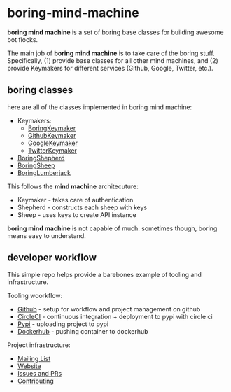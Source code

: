 # boring-mind-machine

**boring mind machine** is a set of boring base classes for building awesome bot flocks.

The main job of **boring mind machine** is to take care of the boring stuff.
Specifically, (1) provide base classes for all other mind machines, and
(2) provide Keymakers for different services (Github, Google, Twitter, etc.).

## boring classes

here are all of the classes implemented in boring mind machine:

* Keymakers:
    * [BoringKeymaker](keymaker.md)
    * [GithubKeymaker](github.md)
    * [GoogleKeymaker](google.md)
    * [TwitterKeymaker](twitter.md)
* [BoringShepherd](shepherd.md)
* [BoringSheep](sheep.md)
* [BoringLumberjack](lumberjack.md)

This follows the **mind machine** architecuture:

* Keymaker - takes care of authentication
* Shepherd - constructs each sheep with keys
* Sheep - uses keys to create API instance

**boring mind machine** is not capable of much.
sometimes though, boring means easy to understand.

## developer workflow

This simple repo helps provide a barebones example of tooling and infrastructure.

Tooling woorkflow:

* [Github](#dev/github.md) - setup for workflow and project management on github
* [CircleCI](#dev/circleci.md) - continuous integration + deployment to pypi with circle ci
* [Pypi](#dev/pypi.md) - uploading project to pypi
* [Dockerhub](#dev/dockerhub.md) - pushing container to dockerhub

Project infrastructure:

* [Mailing List](#dev/mailing.md)
* [Website](#dev/website.md)
* [Issues and PRs](#dev/issues_prs.md)
* [Contributing](#dev/contributing.md)




